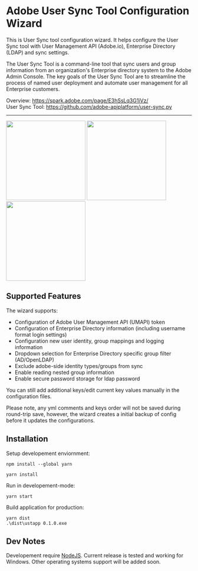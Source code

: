 # Adobe User Sync Tool Configuration Wizard
This is User Sync tool configuration wizard. It helps configure the User Sync tool with User Management API (Adobe.io), Enterprise Directory (LDAP) and sync settings.

The User Sync Tool is a command-line tool that sync users and group information from an organization's Enterprise directory system to the Adobe Admin Console. The key goals of the User Sync Tool are to streamline the process of named user deployment and automate user management for all Enterprise customers.

Overview:
https://spark.adobe.com/page/E3hSsLq3G1iVz/<br/>
User Sync Tool:
https://github.com/adobe-apiplatform/user-sync.py

<hr/>

<p>
<img src="https://user-images.githubusercontent.com/28625684/43533696-52235634-95ad-11e8-9c23-07bf2ee5a3dd.png" style="display:block-inline" height="215">
<img src="https://user-images.githubusercontent.com/28625684/43534169-9d402d80-95ae-11e8-894c-d45111ceacc5.png" style="display:block-inline" height="215">
<img src="https://user-images.githubusercontent.com/28625684/43534034-42f443f2-95ae-11e8-9a0b-0a85753d0a30.png" style="display:block-inline" height="215">
</p>

## Supported Features

The wizard supports: 
- Configuration of Adobe User Management API (UMAPI) token
- Configuration of Enterprise Directory information (including username format login settings)
- Configuration new user identity, group mappings and logging information
- Dropdown selection for Enterprise Directory specific group filter (AD/OpenLDAP)
- Exclude adobe-side identity types/groups from sync 
- Enable reading nested group information 
- Enable secure password storage for ldap password

You can still add additional keys/edit current key values manually in the configuration files. 

Please note, any yml comments and keys order will not be saved during round-trip save, however, the wizard creates a initial backup of config before it updates the configurations.

## Installation

Setup developement enviornment:

```
npm install --global yarn

yarn install
```
Run in developement-mode:

```
yarn start
```
Build application for production:

```
yarn dist
.\dist\ustapp 0.1.0.exe
```

## Dev Notes

Developement require [NodeJS](https://nodejs.org/en/). Current release is tested and working for Windows. Other operating systems support will be added soon.

